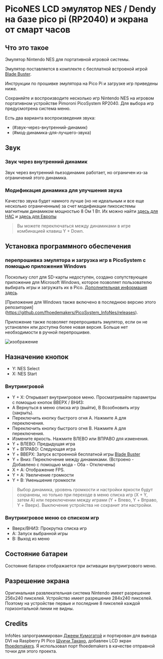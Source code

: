 # PicoNES LCD эмулятор NES / Dendy на базе pico pi (RP2040) и экрана от смарт часов

## Что это такое

Эмулятор Nintendo NES для портативной игровой системы.

Эмулятор поставляется в комплекте с бесплатной встроеной игрой [Blade Buster](https://www.rgcd.co.uk/2011/05/blade-buster-nes.html).

Инструкции по прошивке эмулятора на Pico Pi и загрузке игр приведены ниже.

Сохраняйте и воспроизводите несколько игр Nintendo NES на игровом портативном устройстве Pimoroni PicoSystem RP2040. Для выбора игр предусмотрена система меню.

Есть два варианта воспроизведения звука:

- (#звук-через-внутренний-динамик)
- (#мод-динамика-для-лучшего-звука)


## Звук
### Звук через внутренний динамик
Звук через внутренний пьезодинамик работает, но ограничен из-за ограничений этого динамика.

### Модификация динамика для улучшения звука
Качество звука будет намного лучше (но не идеальным и все еще несколько ограниченным) за счет модификации пикосистемы магнитным динамиком мощностью 8 Ом 1 Вт.
Их можно найти [здесь для НАС](https://www.amazon.com/gp/product/B082658QXL/ref=ppx_yo_dt_b_search_asin_title?ie=UTF8&psc=1) и [здесь для Европы](https://www.amazon.nl/gp/product/B0BTYDS6FY/ref=ppx_od_dt_b_asin_title_s00?ie=UTF8&psc=1)


> Вы можете переключаться между динамиками в игре комбинацией клавиш Y + Down.


## Установка программного обеспечения

### перепрошивка эмулятора и загрузка игр в PicoSystem с помощью приложения Windows
Поскольку слот для SD-карты недоступен, создано сопутствующее приложение для Microsoft Windows, которое позволяет пользователю выбирать игры и загружать их в Pico.
[Дополнительная информация здесь](https://github.com/fhoedemakers/PicoSystemInfoNesLoader).

[Приложение для Windows также включено в последнюю версию этого репозитория] (https://github.com/fhoedemakers/PicoSystem_InfoNes/releases).

Приложение также позволяет перепрошивать эмулятор, если он не установлен или доступна более новая версия. Больше нет необходимости в ручной перепрошивке.

![изображение](assets/Screen.png)

## Назначение кнопок

- Y: NES Select
- X: NES Start

### Внутриигровой
- Y + X: Открывает внутриигровое меню. Просматривайте параметры с помощью кнопок ВВЕРХ / ВНИЗ:
- A Вернуться в меню списка игр (выйти), B Возобновить игру (закрыть).
- Переключить кнопку быстрого огня A. Нажмите A для переключения.
- Переключить кнопку быстрого огня B. Нажмите A для переключения.
- Измените яркость. Нажмите ВЛЕВО или ВПРАВО для изменения.
- Y + ВЛЕВО: Предыдущая игра
- Y + ВПРАВО: Следующая игра
- Y + ВВЕРХ: Запуск встроенной бесплатной игры [Blade Buster](https://www.rgcd.co.uk/2011/05/blade-buster-nes.html)
- Y + Вниз: Переключение между динамиками. (Встроено - Добавлено с помощью мода - Оба - Отключены)
- X + A: Отображение FPS.
- Y + A: Увеличение громкости
- Y + B: Уменьшение громкости

> Выбор динамика, уровень громкости и настройки яркости будут сохранены, но только при переходе в меню списка игр (X + Y, затем A) или переключении между играми (Y + Влево, Y + Вправо, Y + Вверх). Выключение устройства не сохранит эти настройки.

### Внутриигровое меню со списком игр
- Вверх/ВНИЗ: Прокрутка списка игр
- A: Запуск выбранной игры
- B: Выход из меню

## Состояние батареи
Состояние батареи отображается при активации внутриигрового меню.

## Разрешение экрана
Оригинальная развлекательная система Nintendo имеет разрешение 256x240 пикселей. Устройство имеет разрешение 284x240 пикселей. Поэтому на устройстве первые и последние 8 пикселей каждой горизонтальной линии не видны.

## Credits
InfoNes запрограммирован [Джеем Кумогатой](https://github.com/jay-kumogata/InfoNES) и портирован для вывода DVI на Raspberry PI Pico [Шуичи Такано](https://github.com/shuichitakano/pico-infones), добавлен LCD экран [fhoedemakers](https://github.com/fhoedemakers/PicoSystem_InfoNes). Я использовал порт fhoedemakers в качестве отправной точки для этого проекта.
